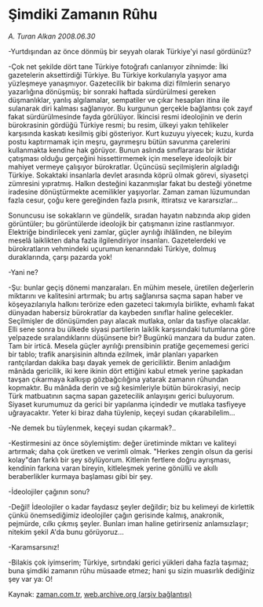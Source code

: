 # Şimdiki  Zamanın Rûhu

*A. Turan Alkan 2008.06.30*

<tr><td class="metin" colspan="2" style="padding-top: 20px; padding-left: 5px; padding-right: 10px;">-Yurtdışından az önce dönmüş bir seyyah olarak Türkiye'yi nasıl gördünüz?</td></tr><tr><td class="metin" colspan="2" style="padding-top: 20px; padding-left: 5px; padding-right: 10px;"><p>-Çok net şekilde dört tane Türkiye fotoğrafı canlanıyor zihnimde: İlki gazetelerin aksettirdiği Türkiye. Bu Türkiye korkularıyla yaşıyor ama yüzleşmeye yanaşmıyor. Gazetecilik bir bakıma dizi filmlerin senaryo yazarlığına dönüşmüş; bir sonraki haftada sürdürülmesi gereken düşmanlıklar, yanlış algılamalar, sempatiler ve çıkar hesapları itina ile sulanarak diri kalması sağlanıyor. Bu kurgunun gerçekle bağlantısı çok zayıf fakat sürdürülmesinde fayda görülüyor. İkincisi resmi ideolojinin ve derin bürokrasinin gördüğü Türkiye resmi; bu resim, ülkeyi yakın tehlikeler karşısında kaskatı kesilmiş gibi gösteriyor. Kurt kuzuyu yiyecek; kuzu, kurda postu kaptırmamak için meşru, gayrımeşru bütün savunma çarelerini kullanmakta kendine hak görüyor. Bunun aslında sınıflararası bir iktidar çatışması olduğu gerçeğini hissettirmemek için meseleye ideolojik bir mahiyet vermeye çalışıyor bürokratlar. Üçüncüsü seçilmişlerin algıladığı Türkiye. Sokaktaki insanlarla devlet arasında köprü olmak görevi, siyasetçi zümresini yıpratmış. Halkın desteğini kazanmışlar fakat bu desteği yönetme iradesine dönüştürmekte acemilikler yaşıyorlar. Zaman zaman lüzumundan fazla cesur, çoğu kere gereğinden fazla pısırık, ittiratsız ve kararsızlar...
<p>Sonuncusu ise sokakların ve gündelik, sıradan hayatın nabzında akıp giden görüntüler; bu görüntülerde ideolojik bir çatışmanın izine rastlanmıyor. Elektriğe bindirilecek yeni zamlar, güçler ayrılığı ihlâlinden, ne bileyim meselâ laiklikten daha fazla ilgilendiriyor insanları. Gazetelerdeki ve bürokratların vehmindeki uçurumun kenarındaki Türkiye, dolmuş duraklarında, çarşı pazarda yok!
<p>-Yani ne?
<p>-Şu: bunlar geçiş dönemi manzaraları. En mühim mesele, üretilen değerlerin miktarını ve kalitesini artırmak; bu artış sağlanırsa saçma sapan haber ve köşeyazılarıyla halkını terörize eden gazeteci takımıyla birlikte, evhamlı fakat dünyadan habersiz bürokratlar da kaybeden sınıflar haline gelecekler. Seçilmişler de dönüşümden payı alacak mutlaka, onlar da tasfiye olacaklar. Elli sene sonra bu ülkede siyasi partilerin laiklik karşısındaki tutumlarına göre yelpazede sıralandıklarını düşünsene bir? Bugünkü manzara da budur zaten. Tam bir irticâ. Mesela güçler ayrılığı prensibinin pratiğe geçememesi gerici bir tablo; trafik anarşisinin altında ezilmek, imâr planları yaparken rantçılardan dakika başı dayak yemek de gericiliktir. Benim anladığım mânâda gericilik, iki kere ikinin dört ettiğini kabul etmek yerine şapkadan tavşan çıkarmaya kalkışıp gözbağcılığına yatarak zamanın rûhundan kopmaktır. Bu mânâda derin ve sığ kesimleriyle bütün bürokrasiyi, necip Türk matbuatının saçma sapan gazetecilik anlayışını gerici buluyorum. Siyaset kurumumuz da gerici bir yapılanma içindedir ve mutlaka tasfiyeye uğrayacaktır. Yeter ki biraz daha tüylenip, keçeyi sudan çıkarabilelim...
<p>-Ne demek bu tüylenmek, keçeyi sudan çıkarmak?..
<p>-Kestirmesini az önce söylemiştim: değer üretiminde miktarı ve kaliteyi artırmak; daha çok üretken ve verimli olmak. "Herkes zengin olsun da gerisi kolay"dan farklı bir şey söylüyorum. Kitlenin fertlere doğru ayrışması, kendinin farkına varan bireyin, kitleleşmek yerine gönüllü ve akıllı beraberlikler kurmaya başlaması gibi bir şey.
<p>-İdeolojiler çağının sonu?
<p>-Değil! İdeolojiler o kadar faydasız şeyler değildir; biz bu kelimeyi de kirlettik çünkü önemsediğimiz ideolojiler çağın gerisinde kalmış, anakronik, pejmürde, cılkı çıkmış şeyler. Bunları iman haline getirirseniz anlamsızlaşır; nitekim şekil A'da bunu görüyoruz...
<p>-Karamsarsınız!
<p>-Bilakis çok iyimserim; Türkiye, sırtındaki gerici yükleri daha fazla taşımaz; buna şimdiki zamanın rûhu müsaade etmez; hani şu sizin muasırlık dediğiniz şey var ya: O!<br/></p></p></p></p></p></p></p></p></p></p></td></tr>

Kaynak: [zaman.com.tr](http://zaman.com.tr/yazar.do?yazino=708222), [web.archive.org (arşiv bağlantısı)](http://web.archive.org/web/20080801125842/http://www.zaman.com.tr:80/yazar.do?yazino=708222)
